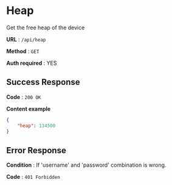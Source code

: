 # Heap

Get the free heap of the device

**URL** : `/api/heap`

**Method** : `GET`

**Auth required** : YES


## Success Response

**Code** : `200 OK`

**Content example**

```json
{
    "heap": 134500
}
```

## Error Response

**Condition** : If 'username' and 'password' combination is wrong.

**Code** : `401 Forbidden`